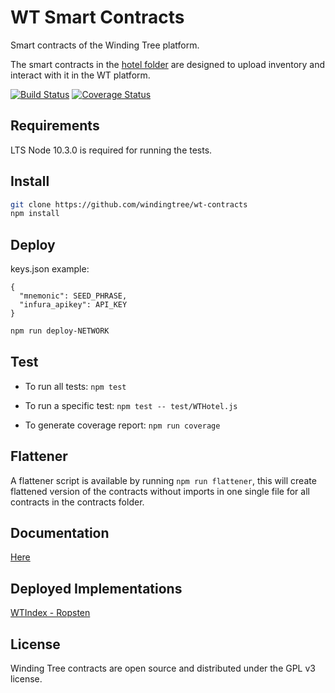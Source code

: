 # WT Smart Contracts

Smart contracts of the Winding Tree platform.

The smart contracts in the [hotel folder](https://github.com/windingtree/wt-contracts/tree/master/contracts/hotel) are designed to upload inventory and interact with it in the WT platform.

[![Build Status](https://travis-ci.org/windingtree/wt-contracts.svg?branch=master)](https://travis-ci.org/windingtree/wt-contracts)
[![Coverage Status](https://coveralls.io/repos/github/windingtree/wt-contracts/badge.svg?branch=master)](https://coveralls.io/github/windingtree/wt-contracts?branch=master&v=2.0)

## Requirements

LTS Node 10.3.0 is required for running the tests.

## Install

```sh
git clone https://github.com/windingtree/wt-contracts
npm install
```

## Deploy

keys.json example:
```
{
  "mnemonic": SEED_PHRASE,
  "infura_apikey": API_KEY
}
```

```sh
npm run deploy-NETWORK
```

## Test

* To run all tests: `npm test`

* To run a specific test: `npm test -- test/WTHotel.js`

* To generate coverage report: `npm run coverage`

## Flattener

A flattener script is available by running `npm run flattener`, this will create flattened version of the contracts without imports in one single file for all contracts in the contracts folder.

## Documentation

[Here](https://github.com/windingtree/wt-contracts/tree/master/docs)

## Deployed Implementations

[WTIndex - Ropsten](https://ropsten.etherscan.io/address/0x8a28895feec6cec757a0b8a8206125ca445f036f)

## License

Winding Tree contracts are open source and distributed under the GPL v3 license.
